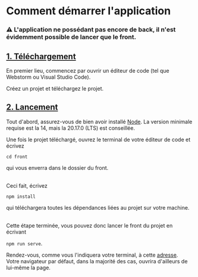 # Comment démarrer l'application

### ⚠️ L'application ne possédant pas encore de back, il n'est évidemment possible de lancer que le front.

## [1. Téléchargement](#title-one)

En premier lieu, commencez par ouvrir un éditeur 
de code (tel que Webstorm ou Visual Studio Code).

Créez un projet et téléchargez le projet.

## [2. Lancement](#title-two)

Tout d'abord, assurez-vous de bien avoir installé [Node](https://nodejs.org/fr/download/package-manager).
La version minimale requise est la 14, mais la 20.17.0 (LTS) est conseillée.

Une fois le projet téléchargé, ouvrez le terminal de votre éditeur de code
et écrivez  

```cd front```

qui vous enverra dans le dossier du front.

<br />
Ceci fait, écrivez

```npm install```

qui téléchargera toutes les dépendances liées au projet sur votre machine.

<br />
Cette étape terminée, vous pouvez donc lancer le front du projet en écrivant

```npm run serve```.

Rendez-vous, comme vous l'indiquera votre terminal, à cette [adresse](http://localhost:8080).  
Votre navigateur par défaut, dans la majorité des cas, ouvrira d'ailleurs de lui-même la page.
